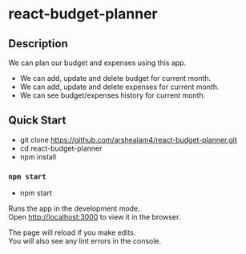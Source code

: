 # react-budget-planner

## Description

We can plan our budget and expenses using this app.

- We can add, update and delete budget for current month.
- We can add, update and delete expenses for current month.
- We can see budget/expenses history for current month.

## Quick Start

- git clone https://github.com/arshealam4/react-budget-planner.git
- cd react-budget-planner
- npm install

### `npm start`

- npm start

Runs the app in the development mode.<br>
Open [http://localhost:3000](http://localhost:3000) to view it in the browser.

The page will reload if you make edits.<br>
You will also see any lint errors in the console.
